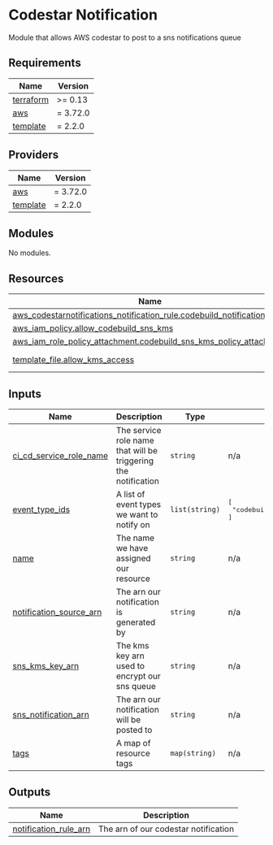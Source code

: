 # Codestar Notification

Module that allows AWS codestar to post to a sns notifications queue

<!-- BEGIN_TF_DOCS -->
## Requirements

| Name | Version |
|------|---------|
| <a name="requirement_terraform"></a> [terraform](#requirement\_terraform) | >= 0.13 |
| <a name="requirement_aws"></a> [aws](#requirement\_aws) | = 3.72.0 |
| <a name="requirement_template"></a> [template](#requirement\_template) | = 2.2.0 |

## Providers

| Name | Version |
|------|---------|
| <a name="provider_aws"></a> [aws](#provider\_aws) | = 3.72.0 |
| <a name="provider_template"></a> [template](#provider\_template) | = 2.2.0 |

## Modules

No modules.

## Resources

| Name | Type |
|------|------|
| [aws_codestarnotifications_notification_rule.codebuild_notification_rule](https://registry.terraform.io/providers/hashicorp/aws/3.72.0/docs/resources/codestarnotifications_notification_rule) | resource |
| [aws_iam_policy.allow_codebuild_sns_kms](https://registry.terraform.io/providers/hashicorp/aws/3.72.0/docs/resources/iam_policy) | resource |
| [aws_iam_role_policy_attachment.codebuild_sns_kms_policy_attachment](https://registry.terraform.io/providers/hashicorp/aws/3.72.0/docs/resources/iam_role_policy_attachment) | resource |
| [template_file.allow_kms_access](https://registry.terraform.io/providers/hashicorp/template/2.2.0/docs/data-sources/file) | data source |

## Inputs

| Name | Description | Type | Default | Required |
|------|-------------|------|---------|:--------:|
| <a name="input_ci_cd_service_role_name"></a> [ci\_cd\_service\_role\_name](#input\_ci\_cd\_service\_role\_name) | The service role name that will be triggering the notification | `string` | n/a | yes |
| <a name="input_event_type_ids"></a> [event\_type\_ids](#input\_event\_type\_ids) | A list of event types we want to notify on | `list(string)` | <pre>[<br>  "codebuild-project-build-state-failed"<br>]</pre> | no |
| <a name="input_name"></a> [name](#input\_name) | The name we have assigned our resource | `string` | n/a | yes |
| <a name="input_notification_source_arn"></a> [notification\_source\_arn](#input\_notification\_source\_arn) | The arn our notification is generated by | `string` | n/a | yes |
| <a name="input_sns_kms_key_arn"></a> [sns\_kms\_key\_arn](#input\_sns\_kms\_key\_arn) | The kms key arn used to encrypt our sns queue | `string` | n/a | yes |
| <a name="input_sns_notification_arn"></a> [sns\_notification\_arn](#input\_sns\_notification\_arn) | The arn our notification will be posted to | `string` | n/a | yes |
| <a name="input_tags"></a> [tags](#input\_tags) | A map of resource tags | `map(string)` | n/a | yes |

## Outputs

| Name | Description |
|------|-------------|
| <a name="output_notification_rule_arn"></a> [notification\_rule\_arn](#output\_notification\_rule\_arn) | The arn of our codestar notification |
<!-- END_TF_DOCS -->
